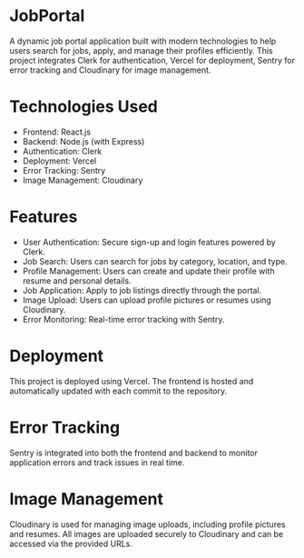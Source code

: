 # JobPortal
A dynamic job portal application built with modern technologies to help users search for jobs, apply, and manage their profiles efficiently. This project integrates Clerk for authentication, Vercel for deployment, Sentry for error tracking and Cloudinary for image management.

# Technologies Used
- Frontend: React.js
- Backend: Node.js (with Express)
- Authentication: Clerk
- Deployment: Vercel
- Error Tracking: Sentry
- Image Management: Cloudinary

# Features
- User Authentication: Secure sign-up and login features powered by Clerk.
- Job Search: Users can search for jobs by category, location, and type.
- Profile Management: Users can create and update their profile with resume and personal details.
- Job Application: Apply to job listings directly through the portal.
- Image Upload: Users can upload profile pictures or resumes using Cloudinary.
- Error Monitoring: Real-time error tracking with Sentry.

# Deployment
This project is deployed using Vercel. The frontend is hosted and automatically updated with each commit to the repository.

# Error Tracking
Sentry is integrated into both the frontend and backend to monitor application errors and track issues in real time.

# Image Management
Cloudinary is used for managing image uploads, including profile pictures and resumes. All images are uploaded securely to Cloudinary and can be accessed via the provided URLs.
